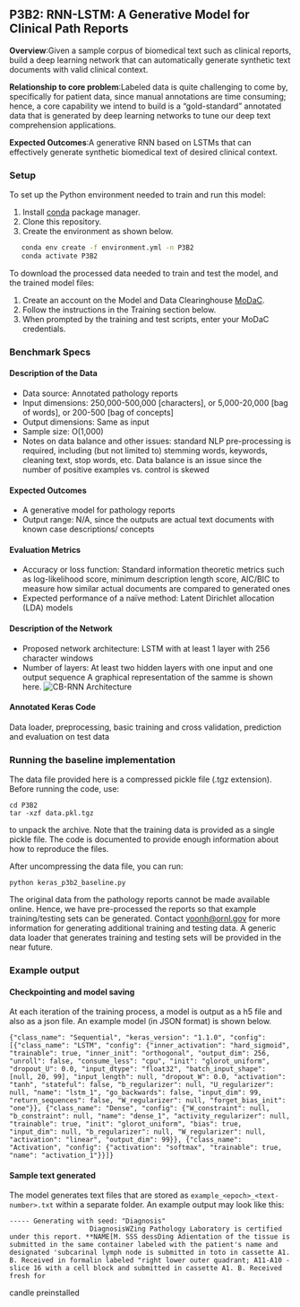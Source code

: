 ## P3B2: RNN-LSTM: A Generative Model for Clinical Path Reports
**Overview**:Given a sample corpus of biomedical text such as clinical reports, build a deep learning network that can automatically generate synthetic text documents with valid clinical context.

**Relationship to core problem**:Labeled data is quite challenging to come by, specifically for patient data, since manual annotations are time consuming; hence, a core capability we intend to build is a “gold-standard” annotated data that is generated by deep learning networks to tune our deep text comprehension applications.

**Expected Outcomes**:A generative RNN based on LSTMs that can effectively generate synthetic biomedical text of desired clinical context.


### Setup
To set up the Python environment needed to train and run this model:
1. Install [conda](https://docs.conda.io/en/latest/) package manager. 
2. Clone this repository. 
3. Create the environment as shown below.

```bash
   conda env create -f environment.yml -n P3B2
   conda activate P3B2
   ```

To download the processed data needed to train and test the model, and the trained model files:
1. Create an account on the Model and Data Clearinghouse [MoDaC](https://modac.cancer.gov). 
2. Follow the instructions in the Training section below.
3. When prompted by the training and test scripts, enter your MoDaC credentials.

### Benchmark Specs

#### Description of the Data
* Data source: Annotated pathology reports
* Input dimensions: 250,000-500,000 [characters], or 5,000-20,000 [bag of words], or 200-500 [bag of concepts]
* Output dimensions: Same as input
* Sample size: O(1,000)
* Notes on data balance and other issues: standard NLP pre-processing is required, including (but not limited to) stemming words, keywords, cleaning text, stop words, etc. Data balance is an issue since the number of positive examples vs. control is skewed

#### Expected Outcomes
* A generative model for pathology reports
* Output range: N/A, since the outputs are actual text documents with known case descriptions/ concepts

#### Evaluation Metrics
* Accuracy or loss function: Standard information theoretic metrics such as log-likelihood score, minimum description length score, AIC/BIC to measure how similar actual documents are compared to generated ones
* Expected performance of a naïve method: Latent Dirichlet allocation (LDA) models

#### Description of the Network
* Proposed network architecture: LSTM with at least 1 layer with 256 character windows
* Number of layers: At least two hidden layers with one input and one output sequence
A graphical representation of the samme is shown here.
![CB-RNN Architecture](https://raw.githubusercontent.com/ECP-CANDLE/Benchmarks/master/Pilot3/P3B2/images/RNN1.png)

#### Annotated Keras Code
Data loader, preprocessing, basic training and cross validation, prediction and evaluation on test data  

### Running the baseline implementation
The data file provided here is a compressed pickle file (.tgz extension). Before running the code, use:
```
cd P3B2
tar -xzf data.pkl.tgz
```
to unpack the archive. Note that the training data is provided as a single pickle file. The code is documented to provide enough information about how to reproduce the files.

After uncompressing the data file, you can run:
```
python keras_p3b2_baseline.py
```

The original data from the pathology reports cannot be made available online. Hence, we have pre-processed the reports so that example training/testing sets can be generated. Contact yoonh@ornl.gov for more information for generating additional training and testing data. A generic data loader that generates training and testing sets will be provided in the near future.

### Example output
#### Checkpointing and model saving
At each iteration of the training process, a model is output as a h5 file and also as a json file. An example model (in JSON format) is shown below.
```
{"class_name": "Sequential", "keras_version": "1.1.0", "config": [{"class_name": "LSTM", "config": {"inner_activation": "hard_sigmoid", "trainable": true, "inner_init": "orthogonal", "output_dim": 256, "unroll": false, "consume_less": "cpu", "init": "glorot_uniform", "dropout_U": 0.0, "input_dtype": "float32", "batch_input_shape": [null, 20, 99], "input_length": null, "dropout_W": 0.0, "activation": "tanh", "stateful": false, "b_regularizer": null, "U_regularizer": null, "name": "lstm_1", "go_backwards": false, "input_dim": 99, "return_sequences": false, "W_regularizer": null, "forget_bias_init": "one"}}, {"class_name": "Dense", "config": {"W_constraint": null, "b_constraint": null, "name": "dense_1", "activity_regularizer": null, "trainable": true, "init": "glorot_uniform", "bias": true, "input_dim": null, "b_regularizer": null, "W_regularizer": null, "activation": "linear", "output_dim": 99}}, {"class_name": "Activation", "config": {"activation": "softmax", "trainable": true, "name": "activation_1"}}]}
```

#### Sample text generated
The model generates text files that are stored as ```example_<epoch>_<text-number>.txt``` within a separate folder. An example output may look like this:
```
----- Generating with seed: "Diagnosis"
                    DiagnosisWZing Pathology Laboratory is certified under this report. **NAME[M. SSS dessDing Adientation of the tissue is submitted in the same container labeled with the patient's name and designated 'subcarinal lymph node is submitted in toto in cassette A1. B. Received in formalin labeled "right lower outer quadrant; A11-A10 - slice 16 with a cell block and submitted in cassette A1. B. Received fresh for
```

candle preinstalled
